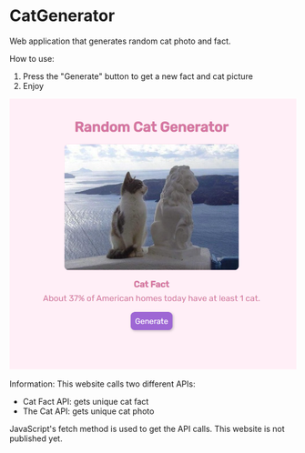 # CatGenerator
Web application that generates random cat photo and fact.

How to use:
1. Press the "Generate" button to get a new fact and cat picture
2. Enjoy 

![Screenshot](Preview.PNG)

Information:
This website calls two different APIs:
- Cat Fact API: gets unique cat fact
- The Cat API: gets unique cat photo

JavaScript's fetch method is used to get the API calls.
This website is not published yet.


